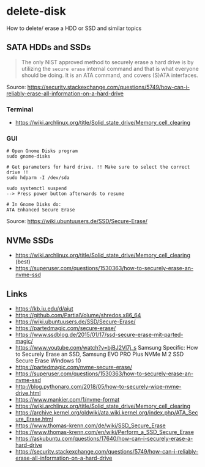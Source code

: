 # delete-disk
How to delete/ erase a HDD or SSD and similar topics

## SATA HDDs and SSDs
>The only NIST approved method to securely erase a hard drive is by utilizing the `secure erase` internal command and that is what everyone should be doing. It is an ATA command, and covers (S)ATA interfaces.

Source: https://security.stackexchange.com/questions/5749/how-can-i-reliably-erase-all-information-on-a-hard-drive

### Terminal
- https://wiki.archlinux.org/title/Solid_state_drive/Memory_cell_clearing

### GUI
```
# Open Gnome Disks program
sudo gnome-disks

# Get parameters for hard drive. !! Make sure to select the correct drive !!
sudo hdparm -I /dev/sda

sudo systemctl suspend
--> Press power button afterwards to resume

# In Gnome Disks do:
ATA Enhanced Secure Erase
```

Source: https://wiki.ubuntuusers.de/SSD/Secure-Erase/

## NVMe SSDs
- https://wiki.archlinux.org/title/Solid_state_drive/Memory_cell_clearing (best)
- https://superuser.com/questions/1530363/how-to-securely-erase-an-nvme-ssd

## Links
- https://kb.iu.edu/d/aiut
- https://github.com/PartialVolume/shredos.x86_64
- https://wiki.ubuntuusers.de/SSD/Secure-Erase/
- https://partedmagic.com/secure-erase/
- https://www.ssdblog.de/2015/01/17/ssd-secure-erase-mit-parted-magic/
- https://www.youtube.com/watch?v=bjBJ2Vl7j_s Samsung Specific: How to Securely Erase an SSD, Samsung EVO PRO Plus NVMe M 2 SSD Secure Erase Windows 10
- https://partedmagic.com/nvme-secure-erase/
- https://superuser.com/questions/1530363/how-to-securely-erase-an-nvme-ssd
- http://blog.pythonaro.com/2018/05/how-to-securely-wipe-nvme-drive.html
- https://www.mankier.com/1/nvme-format
- https://wiki.archlinux.org/title/Solid_state_drive/Memory_cell_clearing
- https://archive.kernel.org/oldwiki/ata.wiki.kernel.org/index.php/ATA_Secure_Erase.html
- https://www.thomas-krenn.com/de/wiki/SSD_Secure_Erase
- https://www.thomas-krenn.com/en/wiki/Perform_a_SSD_Secure_Erase
- https://askubuntu.com/questions/17640/how-can-i-securely-erase-a-hard-drive
- https://security.stackexchange.com/questions/5749/how-can-i-reliably-erase-all-information-on-a-hard-drive
